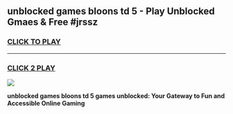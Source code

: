 
## unblocked games bloons td 5 - Play Unblocked Gmaes & Free #jrssz
<h3>
<a href="https://news.freeplayer.one?title=unblocked_games_bloons_td_5&ref=03M">CLICK TO PLAY</a></h3>
<hr>

<h3>
<a href="https://news.freeplayer.one?title=unblocked_games_bloons_td_5&ref=03M">CLICK 2 PLAY</a>
  
</h3>

<a href="https://news.freeplayer.one?title=unblocked_games_bloons_td_5&ref=03M"><img src="https://clearcache.store/games.png"></a>


**unblocked games bloons td 5 games unblocked: Your Gateway to Fun and Accessible Online Gaming**
